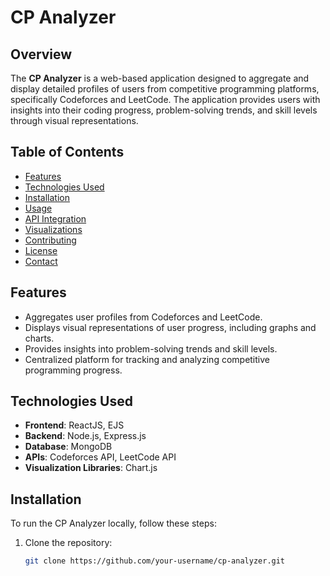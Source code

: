 # CP Analyzer

## Overview
The **CP Analyzer** is a web-based application designed to aggregate and display detailed profiles of users from competitive programming platforms, specifically Codeforces and LeetCode. The application provides users with insights into their coding progress, problem-solving trends, and skill levels through visual representations.

## Table of Contents
- [Features](#features)
- [Technologies Used](#technologies-used)
- [Installation](#installation)
- [Usage](#usage)
- [API Integration](#api-integration)
- [Visualizations](#visualizations)
- [Contributing](#contributing)
- [License](#license)
- [Contact](#contact)

## Features
- Aggregates user profiles from Codeforces and LeetCode.
- Displays visual representations of user progress, including graphs and charts.
- Provides insights into problem-solving trends and skill levels.
- Centralized platform for tracking and analyzing competitive programming progress.

## Technologies Used
- **Frontend**: ReactJS, EJS
- **Backend**: Node.js, Express.js
- **Database**: MongoDB
- **APIs**: Codeforces API, LeetCode API
- **Visualization Libraries**: Chart.js

## Installation
To run the CP Analyzer locally, follow these steps:

1. Clone the repository:
   ```bash
   git clone https://github.com/your-username/cp-analyzer.git
